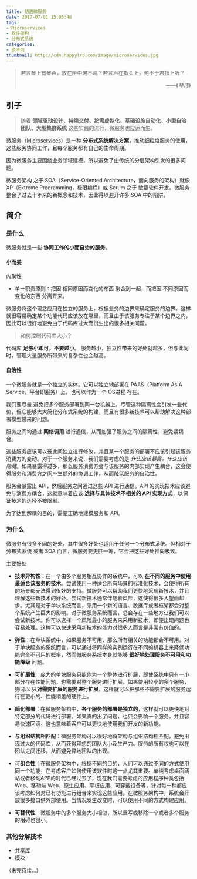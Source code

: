 ```yaml
---
title: 初遇微服务
date: 2017-07-01 15:05:48
tags:
- Microservices
- 软件架构
- 分布式系统
categories:
- 技术向
thumbnail: http://cdn.happylrd.com/image/microservices.jpg
---
```


> 若言琴上有琴声，放在匣中何不鸣？若言声在指头上，何不于君指上听？
> <div style="text-align:right"><p>——《<cite>琴诗</cite>》</p></div>

## 引子

> 随着 **领域驱动设计、持续交付、按需虚拟化、基础设施自动化、小型自治团队、大型集群系统** 这些实践的流行，微服务也应运而生。

微服务（[Microservices](https://martinfowler.com/articles/microservices.html)）是一种 **分布式系统解决方案**，推动细粒度服务的使用，这些服务协同工作，且每个服务都有自己的生命周期。

因为微服务主要围绕业务领域建模，所以避免了由传统的分层架构引发的很多问题。

微服务架构 之于 SOA（Service-Oriented Architecture，面向服务的架构）就像 XP（Extreme Programming，极限编程）或 Scrum 之于 敏捷软件开发。微服务整合了过去十年来的新概念和技术，因此得以避开许多 SOA 中的陷阱。

## 简介

### 是什么

微服务就是一些 **协同工作的小而自治的服务**。

#### 小而美

内聚性
- 单一职责原则：把因 相同原因而变化的东西 聚合到一起，而把因 不同原因而变化的东西 分离开来。

微服务将这个理念应用在独立的服务上，根据业务的边界来确定服务的边界。这样就很容易确定某个功能代码应该放在哪里，而且由于该服务专注于某个边界之内，因此可以很好地避免由于代码库过大而衍生出的很多相关问题。

> 如何控制代码库大小？

代码库 **足够小即可，不要过小**。
服务越小，独立性带来的好处就越多，但与此同时，管理大量服务所带来的复杂性也会越高。

#### 自治性

一个微服务就是一个独立的实体。它可以独立地部署在 PAAS（Platform As A Service，平台即服务）上，也可以作为一个 OS进程 存在。

我们要尽量 避免把多个服务部署到同一台机器上。尽管这种隔离性会引发一些代价，但它能够大大简化分布式系统的构建，而且有很多新技术可以帮助解决这种部署模型带来的问题。

服务之间均通过 **网络调用** 进行通信，从而加强了服务之间的隔离性，避免紧耦合。

这些服务应该可以彼此间独立进行修改，并且某一个服务的部署不应该引起该服务消费方的变动。对于一个服务来说，我们需要考虑的是 *什么应该暴露，什么应该隐藏*。如果暴露得过多，那么服务消费方会与该服务的内部实现产生耦合，这会使得服务和消费方之间产生额外的协调工作，从而降低服务的自治性。

服务会暴露出 API，然后服务之间通过这些 API 进行通信。API 的实现技术应该避免与消费方耦合，这就意味着应该 **选择与具体技术不相关的 API 实现方式**，以保证技术的选择不被限制。

为了达到解耦的目的，需要正确地建模服务和 API。

### 为什么

微服务有很多不同的好处，其中很多好处也适用于任何一个分布式系统。但相对于 分布式系统 或者 SOA 而言，微服务要更胜一筹，它会把这些好处推向极致。

主要好处
- **技术异构性**：在一个由多个服务相互协作的系统中，可以 **在不同的服务中使用最适合该服务的技术**。尝试使用一种适合所有场景的标准化技术，会使得所有的场景都无法得到很好的支持。微服务可以帮助我们更快地采用新技术，并且理解这些新技术的好处。尝试新技术通常伴随着风险，这使得很多人望而却步。尤其是对于单块系统而言，采用一个新的语言、数据库或者框架都会对整个系统产生巨大的影响。对于微服务系统而言，总会存在一些地方让我们可以尝试新技术。你可以选择一个风险最小的服务来采用新技术，即便出现问题也容易处理。这种可以快速采用新技术的能力对很多人而言是非常有价值的。


- **弹性**：在单块系统中，如果服务不可用，那么所有相关的功能都会不可用。对于单块服务的系统而言，可以通过将同样的实例运行在不同的机器上来降低功能完全不可用的概率，然而微服务系统本身就能够 **很好地处理服务不可用和功能降级** 问题。


- **可扩展性**：庞大的单块服务只能作为一个整体进行扩展，即使系统中只有一小部分存在性能问题，也需要对整个服务进行扩展。如果使用较小的多个服务，则可以 **只对需要扩展的服务进行扩展**，这样就可以把那些不需要扩展的服务运行在更小的、性能稍差的硬件上。


- **简化部署**：在微服务架构中，**各个服务的部署是独立的**，这样就可以更快地对特定部分的代码进行部署。如果真的出了问题，也只会影响一个服务，并且容易快速回滚，这也意味着客户可以更快地使用我们开发的新功能。


- **与组织结构相匹配**：微服务架构可以很好地将架构与组织结构相匹配，避免出现过大的代码库，从而获得理想的团队大小及生产力。服务的所有权也可以在团队之间迁移，从而避免异地团队的出现。


- **可组合性**：在微服务架构中，根据不同的目的，人们可以通过不同的方式使用同一个功能，在考虑客户如何使用该软件时这一点尤其重要。单纯考虑桌面网站或者移动APP的时代已经过去了，现在我们需要考虑的应用程序种类包括 Web、移动端 Web、原生应用、平板应用、可穿戴设备等，针对每一种都应该考虑如何对已有功能进行组合来实现这些应用。在微服务架构中，系统会开放很多接口供外部使用。当情况发生改变时，可以使用不同的方式构建应用。


- **可替代性**：微服务中的多个服务大小相似，所以重写或移除一个或者多个服务的阻碍也很小。

### 其他分解技术

- 共享库
- 模块

（未完待续...）
